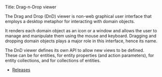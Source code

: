 Title: Drag-n-Drop viewer

The Drag and Drop (DnD) viewer is non-web graphical user interface that employs a desktop metaphor for interacting with domain objects.

It renders each domain object as an icon or a window and allows the user to manage and manipulate them using the mouse and keyboard. Dragging and dropping domain objects plays a major role in this interface, hence its name.

The DnD viewer defines its own API to allow new views to be defined. These can be for entities, for entity properties (and action parameters), for entity collections, and for collections of entities.

- [Releases](release-notes/about.html)